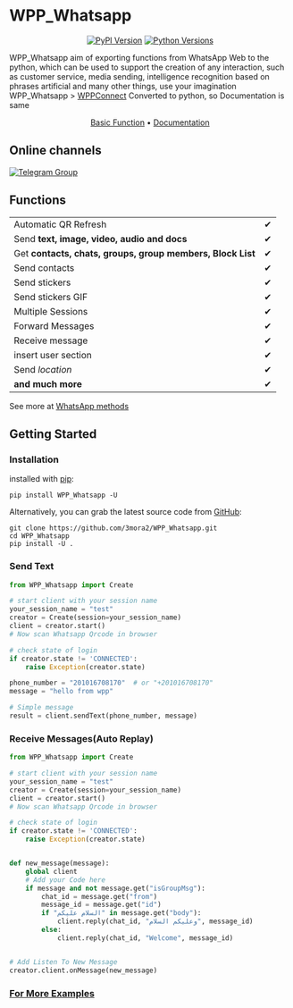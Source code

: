 # WPP_Whatsapp
<p align="center">
  <a href="https://pypi.org/project/WPP-Whatsapp"><img alt="PyPI Version" src="https://img.shields.io/pypi/v/WPP_Whatsapp.svg?maxAge=86400" /></a>
  <a href="https://pypi.org/project/WPP-Whatsapp"><img alt="Python Versions" src="https://static.pepy.tech/personalized-badge/WPP_Whatsapp?period=total&units=international_system&left_color=gray&left_text=Downloads"/></a>
</p>

WPP_Whatsapp aim of exporting functions from WhatsApp Web to the python, which can be used to support the creation of
any interaction, such as customer service, media sending, intelligence recognition based on phrases artificial and many
other things, use your imagination         
WPP_Whatsapp > [WPPConnect](https://github.com/wppconnect-team/wppconnect) Converted to python, so Documentation is same

<p align="center">
  <a href="https://wppconnect.io/wppconnect/pages/getting-started/basic-functions.html">Basic Function</a> •
  <a href="https://wppconnect.io/wppconnect/">Documentation</a>
</p>


## Online channels

[![Telegram Group](https://img.shields.io/badge/Telegram-Group-32AFED?logo=telegram)](https://t.me/WPP_Whatsapp)

## Functions

|                                                            |   |
|------------------------------------------------------------|---|
| Automatic QR Refresh                                       | ✔ |
| Send **text, image, video, audio and docs**                | ✔ |
| Get **contacts, chats, groups, group members, Block List** | ✔ |
| Send contacts                                              | ✔ |
| Send stickers                                              | ✔ |
| Send stickers GIF                                          | ✔ |
| Multiple Sessions                                          | ✔ |
| Forward Messages                                           | ✔ |
| Receive message                                            | ✔ |
| insert user section                                        | ✔ |
| Send _location_                                            | ✔ |
| **and much more**                                          | ✔ |

See more at <a href="https://wppconnect.io/wppconnect/classes/Whatsapp.html">WhatsApp methods</a>
## Getting Started

### Installation

installed with [pip](https://pip.pypa.io):
```commandline
pip install WPP_Whatsapp -U
```
Alternatively, you can grab the latest source code from [GitHub](https://github.com/3mora2/WPP_Whatsapp):

```commandline
git clone https://github.com/3mora2/WPP_Whatsapp.git
cd WPP_Whatsapp
pip install -U .
```



### Send Text

```python
from WPP_Whatsapp import Create

# start client with your session name
your_session_name = "test"
creator = Create(session=your_session_name)
client = creator.start()
# Now scan Whatsapp Qrcode in browser

# check state of login
if creator.state != 'CONNECTED':
    raise Exception(creator.state)

phone_number = "201016708170"  # or "+201016708170"
message = "hello from wpp"

# Simple message
result = client.sendText(phone_number, message)
```

### Receive Messages(Auto Replay)
```python
from WPP_Whatsapp import Create

# start client with your session name
your_session_name = "test"
creator = Create(session=your_session_name)
client = creator.start()
# Now scan Whatsapp Qrcode in browser

# check state of login
if creator.state != 'CONNECTED':
    raise Exception(creator.state)


def new_message(message):
    global client
    # Add your Code here
    if message and not message.get("isGroupMsg"):
        chat_id = message.get("from")
        message_id = message.get("id")
        if "السلام عليكم" in message.get("body"):
            client.reply(chat_id, "وعليكم السلام", message_id)
        else:
            client.reply(chat_id, "Welcome", message_id)


# Add Listen To New Message
creator.client.onMessage(new_message)
```

### <a href="https://github.com/3mora2/WPP_Whatsapp/tree/main/examples">For More Examples</a>
